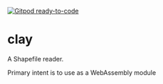 [![Gitpod ready-to-code](https://img.shields.io/badge/Gitpod-ready--to--code-blue?logo=gitpod)](https://gitpod.io/#https://github.com/GHvW/clay)

# clay

A Shapefile reader.

Primary intent is to use as a WebAssembly module
